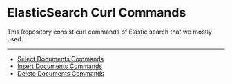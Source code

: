# ElasticSearch Curl Commands
This Repository consist curl commands of Elastic search that we mostly used.
***
- [Select Documents Commands](https://github.com/sats17/ElasticSearch-cURL-Cheatsheet/blob/master/files/Select-Operation-README.md#select-operation-commands)
- [Insert Documents Commands](https://github.com/sats17/ElasticSearch-cURL-Cheatsheet/blob/master/files/Insert-Operation-README.md#insert-operation-commands)
- [Delete Documents Commands](https://github.com/sats17/ElasticSearch-cURL-Cheatsheet/blob/master/files/Delete-Operation-README.md#delete-operation-commands)
